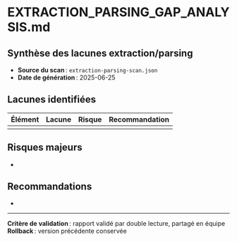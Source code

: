 # EXTRACTION_PARSING_GAP_ANALYSIS.md

## Synthèse des lacunes extraction/parsing

- **Source du scan** : `extraction-parsing-scan.json`
- **Date de génération** : 2025-06-25

## Lacunes identifiées

| Élément | Lacune | Risque | Recommandation |
|---------|--------|--------|---------------|
|         |        |        |               |

## Risques majeurs

-

## Recommandations

-

---

**Critère de validation** : rapport validé par double lecture, partagé en équipe  
**Rollback** : version précédente conservée

